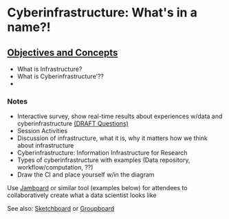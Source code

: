 # Cyberinfrastructure: What's in a name?!

## [Objectives and Concepts](#objectives-and-concepts)

* What is Infrastructure?
* What is Cyberinfrastructure’??
* 


### Notes
* Interactive survey, show real-time results about experiences w/data and cyberinfrastructure <a href="https://docs.google.com/document/d/1RVxpM62M_X24q-e5e5dqODHczK50aif7do_LUu7B4jI/edit?usp=sharing">(DRAFT Questions)</a>
* Session Activities
 * Discussion of infrastructure, what it is, why it matters how we think about infrastructure
 * Cyberinfrastructure: Information Infrastructure for Research
 * Types of cyberinfrastructure with examples (Data repository, workflow/computation, ??)
 * Draw the CI and place yourself w/in the diagram 

Use [Jamboard](https://edu.google.com/products/jamboard/) or similar tool (examples below) for attendees to collaboratively create what a data scientist looks like   

See also:
[Sketchboard](https://sketchboard.io/) or [Groupboard](https://www.groupboard.com/products/)
